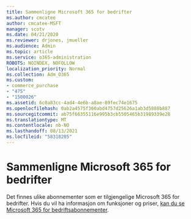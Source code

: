 ```yaml
---
title: Sammenligne Microsoft 365 for bedrifter
ms.author: cmcatee
author: cmcatee-MSFT
manager: scotv
ms.date: 04/21/2020
ms.reviewer: drjones, jmueller
ms.audience: Admin
ms.topic: article
ms.service: o365-administration
ROBOTS: NOINDEX, NOFOLLOW
localization_priority: Normal
ms.collection: Adm_O365
ms.custom:
- commerce_purchase
- "475"
- "1500026"
ms.assetid: 6c0a83cc-4ad4-4e6b-a8ae-89fec74e1675
ms.openlocfilehash: 0ab2a4575f360abd4757d25626a1ab3d5888b887
ms.sourcegitcommit: ab75f66355116e995b3cb5505465b31989339e28
ms.translationtype: MT
ms.contentlocale: nb-NO
ms.lasthandoff: 08/13/2021
ms.locfileid: "58318205"
---
```

# <a name="compare-microsoft-365-for-business"></a>Sammenligne Microsoft 365 for bedrifter

Det finnes ulike abonnementer som er tilgjengelige Microsoft 365 for bedrifter. Hvis du vil ha informasjon om funksjoner og priser, [kan du se Microsoft 365 for bedriftsabonnementer](https://www.microsoft.com/microsoft-365/business/compare-all-microsoft-365-business-products).  